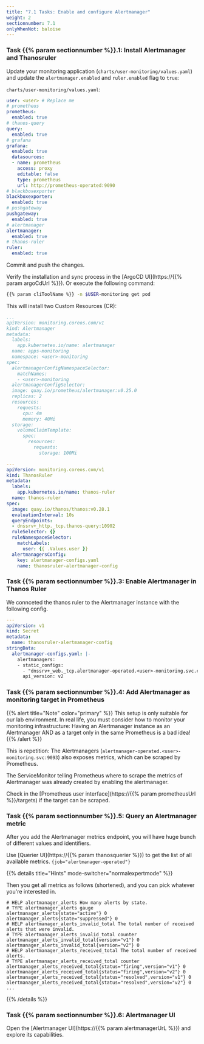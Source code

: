 ```yaml
---
title: "7.1 Tasks: Enable and configure Alertmanager"
weight: 2
sectionnumber: 7.1
onlyWhenNot: baloise
---
```


### Task {{% param sectionnumber %}}.1: Install Alertmanager and Thanosruler

Update your monitoring application (`charts/user-monitoring/values.yaml`) and update the `alertmanager.enabled` and `ruler.enabled` flag to `true`:

`charts/user-monitoring/values.yaml`:
```yaml
user: <user> # Replace me
# prometheus
prometheus:
  enabled: true
# thanos-query
query:
  enabled: true
# grafana
grafana:
  enabled: true
  datasources:
  - name: prometheus
    access: proxy
    editable: false
    type: prometheus
    url: http://prometheus-operated:9090
# blackboxexporter
blackboxexporter:
  enabled: true
# pushgateway
pushgateway:
  enabled: true
# alertmanager
alertmanager:
  enabled: true
# thanos-ruler
ruler:
  enabled: true

```

Commit and push the changes.

Verify the installation and sync process in the [ArgoCD UI](https://{{% param argoCdUrl %}}).
Or execute the following command:

```bash
{{% param cliToolName %}} -n $USER-monitoring get pod
```

This will install two Custom Resources (CR):

```yaml
...
apiVersion: monitoring.coreos.com/v1
kind: Alertmanager
metadata:
  labels:
    app.kubernetes.io/name: alertmanager
  name: apps-monitoring
  namespace: <user>-monitoring
spec:
  alertmanagerConfigNamespaceSelector:
    matchNames:
    - <user>-monitoring
  alertmanagerConfigSelector:
  image: quay.io/prometheus/alertmanager:v0.25.0
  replicas: 2
  resources:
    requests:
      cpu: 4m
      memory: 40Mi
  storage:
    volumeClaimTemplate:
      spec:
        resources:
          requests:
            storage: 100Mi
```

```yaml
---
apiVersion: monitoring.coreos.com/v1
kind: ThanosRuler
metadata:
  labels:
    app.kubernetes.io/name: thanos-ruler
  name: thanos-ruler
spec:
  image: quay.io/thanos/thanos:v0.28.1
  evaluationInterval: 10s
  queryEndpoints:
  - dnssrv+_http._tcp.thanos-query:10902
  ruleSelector: {}
  ruleNamespaceSelector:
    matchLabels:
      user: {{ .Values.user }}
  alertmanagersConfig:
    key: alertmanager-configs.yaml
    name: thanosruler-alertmanager-config
```

### Task {{% param sectionnumber %}}.3: Enable Alertmanager in Thanos Ruler

We connceted the thanos ruler to the Alertmanager instance with the following config.

```yaml
---
apiVersion: v1
kind: Secret
metadata:
  name: thanosruler-alertmanager-config
stringData:
  alertmanager-configs.yaml: |-
    alertmanagers:
    - static_configs:
      - "dnssrv+_web._tcp.alertmanager-operated.<user>-monitoring.svc.cluster.local"
      api_version: v2
```


### Task {{% param sectionnumber %}}.4: Add Alertmanager as monitoring target in Prometheus

{{% alert title="Note" color="primary" %}}
This setup is only suitable for our lab environment. In real life, you must consider how to monitor your monitoring infrastructure:
Having an Alertmanager instance as an Alertmanager AND as a target only in the same Prometheus is a bad idea!
{{% /alert %}}

This is repetition: The Alertmanagers (`alertmanager-operated.<user>-monitoring.svc:9093`) also exposes metrics, which can be scraped by Prometheus.

The ServiceMonitor telling Prometheus where to scrape the metrics of Alertmanager was already created by enabling the alertmanager.

Check in the [Prometheus user interface](https://{{% param prometheusUrl %}}/targets) if the target can be scraped.


### Task {{% param sectionnumber %}}.5: Query an Alertmanager metric

After you add the Alertmanager metrics endpoint, you will have huge bunch of different values and identifiers.

Use [Querier UI](https://{{% param thanosquerier %}}) to get the list of all available metrics. `{job="alertmanager-operated"}`

{{% details title="Hints" mode-switcher="normalexpertmode" %}}

Then you get all metrics as follows (shortened), and you can pick whatever you're interested in.

```promql
# HELP alertmanager_alerts How many alerts by state.
# TYPE alertmanager_alerts gauge
alertmanager_alerts{state="active"} 0
alertmanager_alerts{state="suppressed"} 0
# HELP alertmanager_alerts_invalid_total The total number of received alerts that were invalid.
# TYPE alertmanager_alerts_invalid_total counter
alertmanager_alerts_invalid_total{version="v1"} 0
alertmanager_alerts_invalid_total{version="v2"} 0
# HELP alertmanager_alerts_received_total The total number of received alerts.
# TYPE alertmanager_alerts_received_total counter
alertmanager_alerts_received_total{status="firing",version="v1"} 0
alertmanager_alerts_received_total{status="firing",version="v2"} 0
alertmanager_alerts_received_total{status="resolved",version="v1"} 0
alertmanager_alerts_received_total{status="resolved",version="v2"} 0
...
```

{{% /details %}}

### Task {{% param sectionnumber %}}.6: Alertmanager UI

Open the [Alertmanager UI](https://{{% param alertmanagerUrL %}}) and explore its capabilities.

